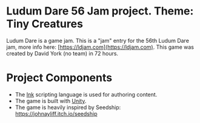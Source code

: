 # Ludum Dare 56 Jam project. Theme: Tiny Creatures

Ludum Dare is a game jam. This is a "jam" entry for the 56th Ludum Dare jam, more info here: [https://ldjam.com](https://ldjam.com). This game was created by David York (no team) in 72 hours.

# Project Components

- The [Ink](https://www.inklestudios.com/ink/) scripting language is used for authoring content.
- The game is built with [Unity](https://unity.com).
- The game is heavily inspired by Seedship: https://johnayliff.itch.io/seedship
